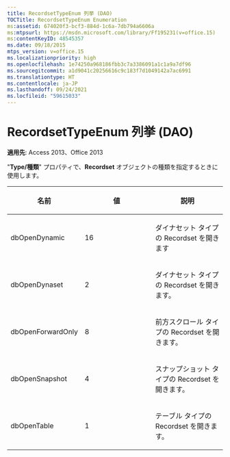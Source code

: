 ```yaml
---
title: RecordsetTypeEnum 列挙 (DAO)
TOCTitle: RecordsetTypeEnum Enumeration
ms:assetid: 674020f3-bcf3-884d-1c6a-7db794a6606a
ms:mtpsurl: https://msdn.microsoft.com/library/Ff195231(v=office.15)
ms:contentKeyID: 48545357
ms.date: 09/18/2015
mtps_version: v=office.15
ms.localizationpriority: high
ms.openlocfilehash: 1e74250a968186fbb3c7a3386091a1c1a9a7df96
ms.sourcegitcommit: a1d9041c20256616c9c183f7d1049142a7ac6991
ms.translationtype: HT
ms.contentlocale: ja-JP
ms.lasthandoff: 09/24/2021
ms.locfileid: "59615033"
---
```

# <a name="recordsettypeenum-enumeration-dao"></a>RecordsetTypeEnum 列挙 (DAO)


**適用先**: Access 2013、Office 2013

"**Type/種類**" プロパティで、**Recordset** オブジェクトの種類を指定するときに使用します。

<table>
<colgroup>
<col style="width: 33%" />
<col style="width: 33%" />
<col style="width: 33%" />
</colgroup>
<thead>
<tr class="header">
<th><p>名前</p></th>
<th><p>値</p></th>
<th><p>説明</p></th>
</tr>
</thead>
<tbody>
<tr class="odd">
<td><p>dbOpenDynamic</p></td>
<td><p>16</p></td>
<td><p>ダイナセット タイプの Recordset を開きます</p></td>
</tr>
<tr class="even">
<td><p>dbOpenDynaset</p></td>
<td><p>2</p></td>
<td><p>ダイナセット タイプの Recordset を開きます。</p></td>
</tr>
<tr class="odd">
<td><p>dbOpenForwardOnly</p></td>
<td><p>8</p></td>
<td><p>前方スクロール タイプの Recordset を開きます。</p></td>
</tr>
<tr class="even">
<td><p>dbOpenSnapshot</p></td>
<td><p>4</p></td>
<td><p>スナップショット タイプの Recordset を開きます。</p></td>
</tr>
<tr class="odd">
<td><p>dbOpenTable</p></td>
<td><p>1</p></td>
<td><p>テーブル タイプの Recordset を開きます。</p></td>
</tr>
</tbody>
</table>

